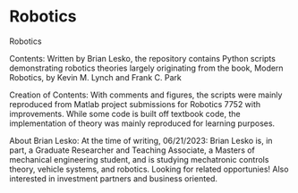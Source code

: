 # Robotics
Robotics

Contents: Written by Brian Lesko, the repository contains Python scripts demonstrating robotics theories largely originating from the book, Modern Robotics, by Kevin M. Lynch and Frank C. Park

Creation of Contents: With comments and figures, the scripts were mainly reproduced from Matlab project submissions for Robotics 7752 with improvements. While some code is built off textbook code, the implementation of theory was mainly reproduced for learning purposes.

About Brian Lesko: At the time of writing, 06/21/2023: Brian Lesko is, in part, a Graduate Researcher and Teaching Associate, a Masters of mechanical engineering student, and is studying mechatronic controls theory, vehicle systems, and robotics. Looking for related opportunies!
Also interested in investment partners and business oriented. 
